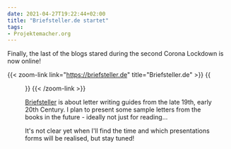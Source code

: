 ```yaml
---
date: 2021-04-27T19:22:44+02:00
title: "Briefsteller.de startet"
tags:
- Projektemacher.org
---
```


Finally, the last of the blogs stared during the second Corona Lockdown is now online!

<!--more-->

{{< zoom-link link="https://briefsteller.de" title="Briefsteller.de" >}}
    {{<figure src="screenshot.png" alt="Screenshot Briefsteller.de" class="post-image">}}
{{< /zoom-link >}}

[Briefsteller](https://briefsteller.de) is about letter writing guides from the late 19th, early 20th Century. I plan to present some sample letters from the books in the future - ideally not just for reading...

It's not clear yet when I'll find the time and which presentations forms will be realised, but stay tuned!
